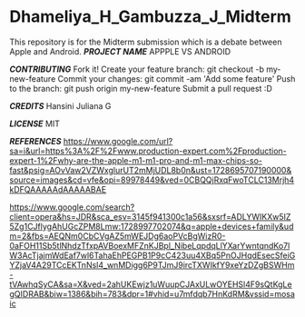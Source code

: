 # Dhameliya_H_Gambuzza_J_Midterm
This repository is for the Midterm submission which is a debate between Apple and Android. 
***PROJECT NAME***
APPPLE VS ANDROID

***CONTRIBUTING***
Fork it!
Create your feature branch: git checkout -b my-new-feature
Commit your changes: git commit -am 'Add some feature'
Push to the branch: git push origin my-new-feature
Submit a pull request :D

***CREDITS***
Hansini 
Juliana G

***LICENSE***
MIT

***REFERENCES***
https://www.google.com/url?sa=i&url=https%3A%2F%2Fwww.production-expert.com%2Fproduction-expert-1%2Fwhy-are-the-apple-m1-m1-pro-and-m1-max-chips-so-fast&psig=AOvVaw2VZWxglurUT2mMjUDL8b0n&ust=1728695707190000&source=images&cd=vfe&opi=89978449&ved=0CBQQjRxqFwoTCLC13Mrjh4kDFQAAAAAdAAAAABAE

https://www.google.com/search?client=opera&hs=JDR&sca_esv=3145f941300c1a56&sxsrf=ADLYWIKXw5IZ5Zg1CJflygAhUGcZPM8Lmw:1728997702074&q=apple+devices+family&udm=2&fbs=AEQNm0CbCVgAZ5mWEJDg6aoPVcBgWizR0-0aFOH11Sb5tlNhdzTfxpAVBoexMFZnKJBpl_NibeLqpdqLlYXarYwntqndKo7lW3AcTjajmWdEaf7wl6TahaEhPEGPB1P9cC423uu4XBq5PnOJHqdEsecSfeiGYZjaV4A29TCcEKTnNsl4_wnMDigg6P9TJmJ9ircTXWIkfY9xeYzDZgBSWHm-tVAwhqSyCA&sa=X&ved=2ahUKEwjz1uWuupCJAxULwOYEHSl4F9sQtKgLegQIDRAB&biw=1386&bih=783&dpr=1#vhid=u7mfdqb7HnKdRM&vssid=mosaic

